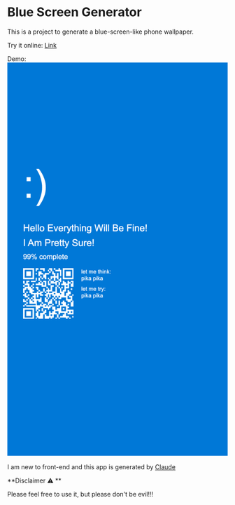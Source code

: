 # Blue Screen Generator

This is a project to generate a blue-screen-like phone wallpaper.

Try it online: [Link]()

Demo:
![demo](./src/demo.png)

I am new to front-end and this app is generated by [Claude](https://claude.ai/)


**Disclaimer :warning: **

Please feel free to use it, but please don't be evil!!!

